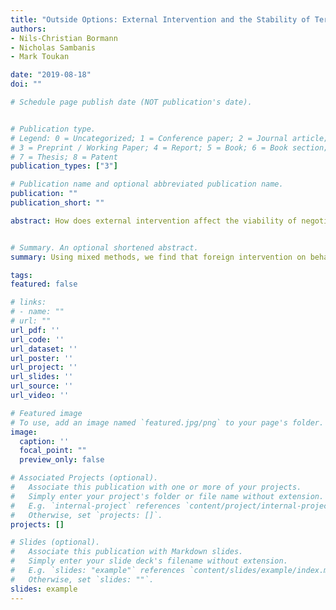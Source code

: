 ```yaml
---
title: "Outside Options: External Intervention and the Stability of Territorial Autonomy Agreements after Civil War"
authors:
- Nils-Christian Bormann
- Nicholas Sambanis
- Mark Toukan

date: "2019-08-18"
doi: ""

# Schedule page publish date (NOT publication's date).


# Publication type.
# Legend: 0 = Uncategorized; 1 = Conference paper; 2 = Journal article;
# 3 = Preprint / Working Paper; 4 = Report; 5 = Book; 6 = Book section;
# 7 = Thesis; 8 = Patent
publication_types: ["3"]

# Publication name and optional abbreviated publication name.
publication: ""
publication_short: ""

abstract: How does external intervention affect the viability of negotiated power-sharing settlements to internal armed conflicts? We argue that external support for rebel actors in secessionist conflicts undermines the effectiveness of territorial power-sharing settlements. The main mechanism that increases the risk of conflict recurrence is rebel confidence in the ability to extract more concessions due to the outside option offered by a foreign patron. We test our claims using a mixed method research design. We analyze quantitative data from a sample of ethno-territorial armed conflicts where autonomy concessions were used to reduce the risk of conflict recurrence, testing for differences in the outcomes of conflicts with and without prior intervention. We then provide process-tracing evidence from four cases of armed conflicts that reveal how foreign intervention contributed to the failure of autonomy settlements. We conclude that the impact of territorial power-sharing is likely to be conditional on patterns of external intervention – a finding with significant implications for the management of ongoing internationalized ethno-territorial wars.


# Summary. An optional shortened abstract.
summary: Using mixed methods, we find that foreign intervention on behalf of rebels destabilizes subsequent territorial power-sharing deals.

tags:
featured: false

# links:
# - name: ""
# url: ""
url_pdf: ''
url_code: ''
url_dataset: ''
url_poster: ''
url_project: ''
url_slides: ''
url_source: ''
url_video: ''

# Featured image
# To use, add an image named `featured.jpg/png` to your page's folder. 
image:
  caption: ''
  focal_point: ""
  preview_only: false

# Associated Projects (optional).
#   Associate this publication with one or more of your projects.
#   Simply enter your project's folder or file name without extension.
#   E.g. `internal-project` references `content/project/internal-project/index.md`.
#   Otherwise, set `projects: []`.
projects: []

# Slides (optional).
#   Associate this publication with Markdown slides.
#   Simply enter your slide deck's filename without extension.
#   E.g. `slides: "example"` references `content/slides/example/index.md`.
#   Otherwise, set `slides: ""`.
slides: example
---
```



